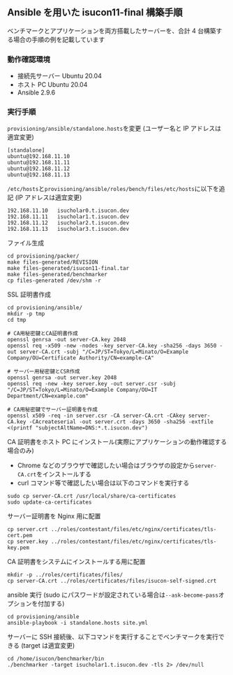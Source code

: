 ## Ansible を用いた isucon11-final 構築手順

ベンチマークとアプリケーションを両方搭載したサーバーを、合計 4 台構築する場合の手順の例を記載しています

### 動作確認環境

- 接続先サーバー Ubuntu 20.04
- ホスト PC Ubuntu 20.04
- Ansible 2.9.6

### 実行手順

`provisioning/ansible/standalone.hosts`を変更
(ユーザー名と IP アドレスは適宜変更)

```
[standalone]
ubuntu@192.168.11.10
ubuntu@192.168.11.11
ubuntu@192.168.11.12
ubuntu@192.168.11.13
```

`/etc/hosts`と`provisioning/ansible/roles/bench/files/etc/hosts`に以下を追記
(IP アドレスは適宜変更)

```
192.168.11.10   isucholar0.t.isucon.dev
192.168.11.11   isucholar1.t.isucon.dev
192.168.11.12   isucholar2.t.isucon.dev
192.168.11.13   isucholar3.t.isucon.dev
```

ファイル生成

```
cd provisioning/packer/
make files-generated/REVISION
make files-generated/isucon11-final.tar
make files-generated/benchmarker
cp files-generated /dev/shm -r
```

SSL 証明書作成

```
cd provisioning/ansible/
mkdir -p tmp
cd tmp

# CA用秘密鍵とCA証明書作成
openssl genrsa -out server-CA.key 2048
openssl req -x509 -new -nodes -key server-CA.key -sha256 -days 3650 -out server-CA.crt -subj "/C=JP/ST=Tokyo/L=Minato/O=Example Company/OU=Certificate Authority/CN=example-CA"

# サーバー用秘密鍵とCSR作成
openssl genrsa -out server.key 2048
openssl req -new -key server.key -out server.csr -subj "/C=JP/ST=Tokyo/L=Minato/O=Example Company/OU=IT Department/CN=example.com"

# CA用秘密鍵でサーバー証明書を作成
openssl x509 -req -in server.csr -CA server-CA.crt -CAkey server-CA.key -CAcreateserial -out server.crt -days 3650 -sha256 -extfile <(printf "subjectAltName=DNS:*.t.isucon.dev")
```

CA 証明書をホスト PC にインストール(実際にアプリケーションの動作確認する場合のみ)

- Chrome などのブラウザで確認したい場合はブラウザの設定から`server-CA.crt`をインストールする
- curl コマンド等で確認したい場合は以下のコマンドを実行する

```
sudo cp server-CA.crt /usr/local/share/ca-certificates
sudo update-ca-certificates
```

サーバー証明書を Nginx 用に配置

```
cp server.crt ../roles/contestant/files/etc/nginx/certificates/tls-cert.pem
cp server.key ../roles/contestant/files/etc/nginx/certificates/tls-key.pem
```

CA 証明書をシステムにインストールする用に配置

```
mkdir -p ../roles/certificates/files/
cp server-CA.crt ../roles/certificates/files/isucon-self-signed.crt
```

ansible 実行
(sudo にパスワードが設定されている場合は`--ask-become-pass`オプションを付加する)

```
cd provisioning/ansible
ansible-playbook -i standalone.hosts site.yml
```

サーバーに SSH 接続後、以下コマンドを実行することでベンチマークを実行できる
(target は適宜変更)

```
cd /home/isucon/benchmarker/bin
./benchmarker -target isucholar1.t.isucon.dev -tls 2> /dev/null
```
